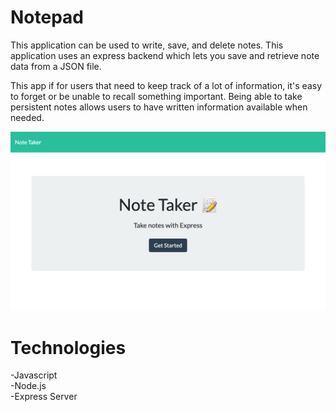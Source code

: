 # Notepad
This application can be used to write, save, and delete notes. This application uses an express backend which lets you save and retrieve note data from a JSON file.

This app if for users that need to keep track of a lot of information, it's easy to forget or be unable to recall something important. Being able to take persistent notes allows users to have written information available when needed.

![alt text](pic.png)

# Technologies
-Javascript <br>
-Node.js <br>
-Express Server

